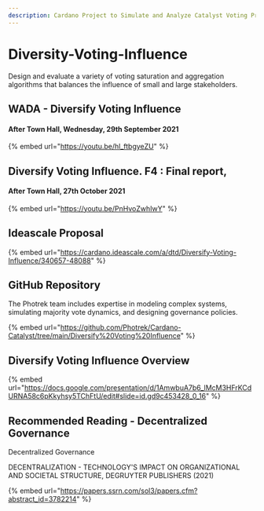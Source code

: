 ```yaml
---
description: Cardano Project to Simulate and Analyze Catalyst Voting Processes
---
```


# Diversity-Voting-Influence

Design and evaluate a variety of voting saturation and aggregation algorithms that balances the influence of small and large stakeholders.

## WADA - Diversify Voting Influence&#x20;

#### After Town Hall, Wednesday, 29th September 2021

{% embed url="https://youtu.be/hl_ftbgyeZU" %}

## Diversify Voting Influence. F4 : Final report,&#x20;

#### After Town Hall, 27th October 2021

{% embed url="https://youtu.be/PnHvoZwhIwY" %}

## Ideascale Proposal

{% embed url="https://cardano.ideascale.com/a/dtd/Diversify-Voting-Influence/340657-48088" %}

## GitHub Repository

The Photrek team includes expertise in modeling complex systems, simulating majority vote dynamics, and designing governance policies.

{% embed url="https://github.com/Photrek/Cardano-Catalyst/tree/main/Diversify%20Voting%20Influence" %}

## Diversify Voting Influence Overview

{% embed url="https://docs.google.com/presentation/d/1AmwbuA7b6_lMcM3HFrKCdURNA58c6pKkyhsy5TChFtU/edit#slide=id.gd9c453428_0_16" %}

## Recommended Reading - Decentralized Governance

Decentralized Governance

DECENTRALIZATION - TECHNOLOGY'S IMPACT ON ORGANIZATIONAL AND SOCIETAL STRUCTURE, DEGRUYTER PUBLISHERS (2021)

{% embed url="https://papers.ssrn.com/sol3/papers.cfm?abstract_id=3782214" %}

